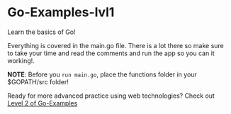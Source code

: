 # Go-Examples-lvl1
Learn the basics of Go!

Everything is covered in the main.go file. There is a lot there so make sure to take your time and read the comments and run the app so you can it working!. 

**NOTE**: Before you ```run main.go```, place the functions folder in your $GOPATH/src folder!

Ready for more advanced practice using web technologies? Check out [Level 2 of Go-Examples](https://github.com/tBoccinfuso/Go-Examples-lvl2)

